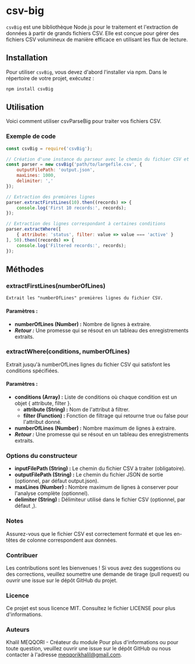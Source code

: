 # csv-big

`csvBig` est une bibliothèque Node.js pour le traitement et l'extraction de données à partir de grands fichiers CSV. Elle est conçue pour gérer des fichiers CSV volumineux de manière efficace en utilisant les flux de lecture.

## Installation

Pour utiliser `csvBig`, vous devez d'abord l'installer via npm. Dans le répertoire de votre projet, exécutez :

```bash
npm install csvBig
```


## Utilisation
Voici comment utiliser csvParseBig pour traiter vos fichiers CSV.

### Exemple de code
```js
const csvBig = require('csvBig');

// Création d'une instance du parseur avec le chemin du fichier CSV et des options
const parser = new csvBig('path/to/largefile.csv', {
    outputFilePath: 'output.json',
    maxLines: 1000,
    delimiter: ','
});

// Extraction des premières lignes
parser.extractFirstLines(10).then((records) => {
    console.log('First 10 records:', records);
});

// Extraction des lignes correspondant à certaines conditions
parser.extractWhere([
    { attribute: 'status', filter: value => value === 'active' }
], 50).then((records) => {
    console.log('Filtered records:', records);
});
```

## Méthodes
### extractFirstLines(numberOfLines)
    Extrait les "numberOfLines" premières lignes du fichier CSV.

#### Paramètres :

- **numberOfLines (Number) :** Nombre de lignes à extraire.
- ***Retour :*** Une promesse qui se résout en un tableau des enregistrements extraits.

### extractWhere(conditions, numberOfLines)
Extrait jusqu'à numberOfLines lignes du fichier CSV qui satisfont les conditions spécifiées.

#### Paramètres :

- **conditions (Array) :** Liste de conditions où chaque condition est un objet { attribute, filter }.
  - **attribute (String) :** Nom de l'attribut à filtrer.
  - **filter (Function) :** Fonction de filtrage qui retourne true ou false pour l'attribut donné.
- **numberOfLines (Number) :** Nombre maximum de lignes à extraire.
- ***Retour :*** Une promesse qui se résout en un tableau des enregistrements extraits.

### Options du constructeur
- **inputFilePath (String) :** Le chemin du fichier CSV à traiter (obligatoire).
- **outputFilePath (String) :** Le chemin du fichier JSON de sortie (optionnel, par défaut output.json).
- **maxLines (Number) :** Nombre maximum de lignes à conserver pour l'analyse complète (optionnel).
- **delimiter (String) :** Délimiteur utilisé dans le fichier CSV (optionnel, par défaut ,).

### Notes
Assurez-vous que le fichier CSV est correctement formaté et que les en-têtes de colonne correspondent aux données.

### Contribuer
Les contributions sont les bienvenues ! Si vous avez des suggestions ou des corrections, veuillez soumettre une demande de tirage (pull request) ou ouvrir une issue sur le dépôt GitHub du projet.

### Licence
Ce projet est sous licence MIT. Consultez le fichier LICENSE pour plus d'informations.

### Auteurs
Khalil MEQQORI - Créateur du module
Pour plus d'informations ou pour toute question, veuillez ouvrir une issue sur le dépôt GitHub ou nous contacter à l'adresse meqqorikhalil@gmail.com.
